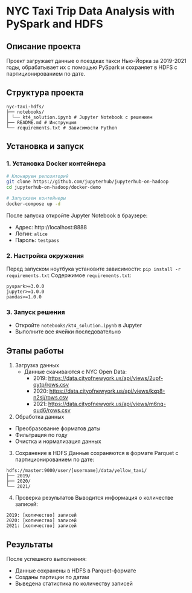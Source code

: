 # NYC Taxi Trip Data Analysis with PySpark and HDFS

## Описание проекта
Проект загружает данные о поездках такси Нью-Йорка за 2019-2021 годы, обрабатывает их с помощью PySpark и сохраняет в HDFS с партиционированием по дате.

## Структура проекта
```
nyc-taxi-hdfs/
├── notebooks/
│ └── kt4_solution.ipynb # Jupyter Notebook с решением
├── README.md # Инструкция 
└── requirements.txt # Зависимости Python
```

## Установка и запуск

### 1. Установка Docker контейнера

```bash
# Клонируем репозиторий
git clone https://github.com/jupyterhub/jupyterhub-on-hadoop
cd jupyterhub-on-hadoop/docker-demo

# Запускаем контейнеры
docker-compose up -d
```
После запуска откройте Jupyter Notebook в браузере:
  - Адрес: http://localhost:8888
  - Логин: ```alice```
  - Пароль: ```testpass```

### 2. Настройка окружения
Перед запуском ноутбука установите зависимости:
```pip install -r requirements.txt```
Содержимое ```requirements.txt```:
```
pyspark>=3.0.0
jupyter>=1.0.0
pandas>=1.0.0
```
### 3. Запуск решения
 - Откройте ```notebooks/kt4_solution.ipynb``` в Jupyter
 - Выполните все ячейки последовательно

## Этапы работы
1. Загрузка данных
   - Данные скачиваются с NYC Open Data:
       - 2019: https://data.cityofnewyork.us/api/views/2upf-qytp/rows.csv
       - 2020: https://data.cityofnewyork.us/api/views/kxp8-n2sj/rows.csv
       - 2021: https://data.cityofnewyork.us/api/views/m6nq-qud6/rows.csv
2. Обработка данных
  - Преобразование форматов даты
  - Фильтрация по году
  - Очистка и нормализация данных
3. Сохранение в HDFS
Данные сохраняются в формате Parquet с партиционированием по дате:
```
hdfs://master:9000/user/[username]/data/yellow_taxi/
├── 2019/
├── 2020/
└── 2021/
```
4. Проверка результатов
Выводится информация о количестве записей:
```
2019: [количество] записей
2020: [количество] записей
2021: [количество] записей
```

## Результаты
После успешного выполнения:
  - Данные сохранены в HDFS в Parquet-формате
  - Созданы партиции по датам
  - Выведена статистика по количеству записей

